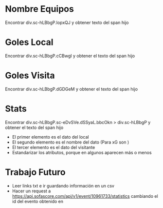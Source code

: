 # Nombre Equipos

Encontrar div.sc-hLBbgP.lopxQJ y obtener texto del span hijo

# Goles Local

Encontrar div.sc-hLBbgP.cCBwgI y obtener el texto del span hijo

# Goles Visita

Encontrar div.sc-hLBbgP.dGDGeM y obtener el texto del span hijo

# Stats

Encontrar div.sc-hLBbgP.sc-eDvSVe.dSSyaL.bbcOkn > div.sc-hLBbgP y obtener el texto del span hijo
- El primer elemento es el dato del local
- El segundo elemento es el nombre del dato (Para xG son )
- El tercer elemento es el dato del visitante
- Estandarizar los atributos, porque en algunos aparecen más o menos

# Trabajo Futuro
- Leer links txt e ir guardando información en un csv
- Hacer un request a https://api.sofascore.com/api/v1/event/10961733/statistics cambiando el id del evento obtenido en <a></a>